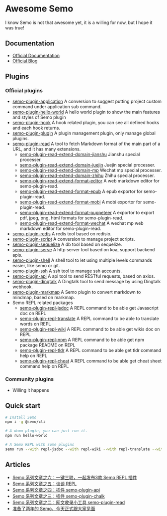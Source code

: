 # Awesome Semo

I know Semo is not that awesome yet, it is a willing for now, but I hope it was true!

## Documentation
* [Official Documentation](https://semo.js.org)
* [Official Blog](https://semojs.github.io/blog)

## Plugins

### Official plugins
* [semo-plugin-application](https://www.npmjs.com/package/semo-plugin-application) A conversion to suggest putting project custom command under application sub command.
* [semo-plugin-hello-world](https://www.npmjs.com/package/semo-plugin-hello-world) A hello world plugin to show the main features and styles of Semo plugin
* [semo-plugin-hook](https://www.npmjs.com/package/semo-plugin-hook) A hook related plugin, you can see all defined hooks and each hook returns.
* [semo-plugin-plugin](https://www.npmjs.com/package/semo-plugin-plugin) A plugin management plugin, only manage global plugins.
* [semo-plugin-read](https://www.npmjs.com/package/semo-plugin-read) A tool to fetch Markdown format of the main part of a URL, and it has many extensions.
  * [semo-plugin-read-extend-domain-jianshu](https://www.npmjs.com/package/semo-plugin-read-extend-domain-jianshu) Jianshu special processer.
  * [semo-plugin-read-extend-domain-juejin](https://www.npmjs.com/package/semo-plugin-read-extend-domain-juejin) Juejin special processer.
  * [semo-plugin-read-extend-domain-mp](https://www.npmjs.com/package/semo-plugin-read-extend-domain-mp) Wechat mp special processer.
  * [semo-plugin-read-extend-domain-zhihu](https://www.npmjs.com/package/semo-plugin-read-extend-domain-zhihu) Zhihu special processer.
  * [semo-plugin-read-extend-format-editor](https://www.npmjs.com/package/semo-plugin-read-extend-format-editor) A web markdown editor for semo-plugin-read.
  * [semo-plugin-read-extend-format-epub](https://www.npmjs.com/package/semo-plugin-read-extend-format-epub) A epub exportor for semo-plugin-read.
  * [semo-plugin-read-extend-format-mobi](https://www.npmjs.com/package/semo-plugin-read-extend-format-mobi) A mobi exportor for semo-plugin-read.
  * [semo-plugin-read-extend-format-puppeteer](https://www.npmjs.com/package/semo-plugin-read-extend-format-puppeteer) A exportor to export pdf, jpeg, png, html formats for semo-plugin-read.
  * [semo-plugin-read-extend-format-wechat](https://www.npmjs.com/package/semo-plugin-read-extend-format-wechat) A wechat mp web markdown editor for semo-plugin-read.
* [semo-plugin-redis](https://www.npmjs.com/package/semo-plugin-redis) A redis tool based on redisio.
* [semo-plugin-script](https://www.npmjs.com/package/semo-plugin-script) A conversion to manage project scripts.
* [semo-plugin-sequelize](https://www.npmjs.com/package/semo-plugin-sequelize) A db tool based on sequelize.
* [semo-plugin-serve](https://www.npmjs.com/package/semo-plugin-serve) A http server tool based on koa, support backend apis.
* [semo-plugin-shell](https://www.npmjs.com/package/semo-plugin-shell) A shell tool to let using multiple levels commands easier, like semo or git.
* [semo-plugin-ssh](https://www.npmjs.com/package/semo-plugin-ssh) A ssh tool to manage ssh accounts.
* [semo-plugin-api](https://www.npmjs.com/package/semo-plugin-api) A api tool to send RESTful requests, based on axios.
* [semo-plugin-dingtalk](https://www.npmjs.com/package/semo-plugin-dingtalk) A Dingtalk tool to send message by using Dingtalk webhook.
* [semo-plugin-markmap](https://www.npmjs.com/package/semo-plugin-markmap) A Semo plugin to convert markdown to mindmap, based on markmap.
* Semo REPL related packages
  * [semo-plugin-repl-jsdoc](https://www.npmjs.com/package/semo-plugin-repl-jsdoc) A REPL command to be able get Javascript doc on REPL
  * [semo-plugin-repl-translate](https://www.npmjs.com/package/semo-plugin-repl-translate) A REPL command to be able to translate words on REPL
  * [semo-plugin-repl-wiki](https://www.npmjs.com/package/semo-plugin-repl-wiki) A REPL command to be able get wikis doc on REPL
  * [semo-plugin-repl-npm](https://www.npmjs.com/package/semo-plugin-repl-npm) A REPL command to be able get npm package README on REPL
  * [semo-plugin-repl-tldr](https://www.npmjs.com/package/semo-plugin-repl-tldr) A REPL command to be able get tldr command help on REPL
  * [semo-plugin-repl-cheat](https://www.npmjs.com/package/semo-plugin-repl-cheat) A REPL command to be able get cheat sheet command help on REPL

### Community plugins
* Willing it happens

## Quick start

```bash
# Install Semo
npm i -g @semo/cli

# A demo plugin, you can just run it.
npm run hello-world

# A Semo REPL with some plugins
semo run --with repl-jsdoc --with repl-wiki --with repl-translate --with repl-npm --with repl-tldr --with repl-sheet --with repl-hint -- repl
```

## Articles
* [Semo 系列文章之六：一键三联，一起发布3款 Semo REPL 插件](https://juejin.im/post/6856365440177405959)
* [Semo 系列文章之五：谈谈 REPL](https://juejin.im/post/5f1afca4e51d45347500ca3a)
* [Semo 系列文章之四：插件 semo-plugin-api](https://juejin.im/post/5f13b2a9f265da22da54cebc)
* [Semo 系列文章之三：插件 semo-plugin-chalk](https://juejin.im/post/5f0809ba5188252e6c60e935)
* [Semo 系列文章之二：网文收录小工具 semo-plugin-read](https://juejin.im/post/5ee983c5f265da76f30e7245)
* [准备了两年的 Semo，今天正式跟大家见面](https://juejin.im/post/5ee45c5f51882542fc62643f)
